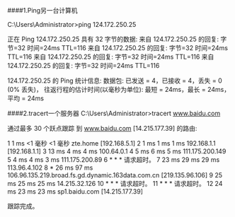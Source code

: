 ####1.Ping另一台计算机

C:\Users\Administrator>ping 124.172.250.25

正在 Ping 124.172.250.25 具有 32 字节的数据:
来自 124.172.250.25 的回复: 字节=32 时间=24ms TTL=116
来自 124.172.250.25 的回复: 字节=32 时间=24ms TTL=116
来自 124.172.250.25 的回复: 字节=32 时间=24ms TTL=116
来自 124.172.250.25 的回复: 字节=32 时间=24ms TTL=116

124.172.250.25 的 Ping 统计信息:
    数据包: 已发送 = 4，已接收 = 4，丢失 = 0 (0% 丢失)，
往返行程的估计时间(以毫秒为单位):
最短 = 24ms，最长 = 24ms，平均 = 24ms


####2.tracert一个服务器
C:\Users\Administrator>tracert www.baidu.com

通过最多 30 个跃点跟踪
到 www.baidu.com [14.215.177.39] 的路由:

  1     1 ms    <1 毫秒   <1 毫秒 zte.home [192.168.5.1]
  2     1 ms     1 ms     1 ms  192.168.1.1 [192.168.1.1]
  3    13 ms     4 ms     4 ms  100.64.0.1
  4     5 ms     6 ms     5 ms  111.175.200.149
  5     4 ms     4 ms     3 ms  111.175.200.89
  6     *        *        *     请求超时。
  7    23 ms    29 ms    29 ms  113.96.4.102
  8     *       26 ms    97 ms  106.96.135.219.broad.fs.gd.dynamic.163data.com.cn [219.135.96.106]
  9    25 ms    25 ms    25 ms  14.215.32.126
 10     *        *        *     请求超时。
 11     *        *        *     请求超时。
 12    24 ms    23 ms    23 ms  sp1.baidu.com [14.215.177.39]

跟踪完成。